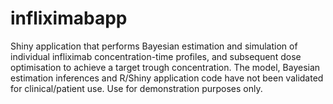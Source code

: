 # infliximabapp
Shiny application that performs Bayesian estimation and simulation of individual infliximab concentration-time profiles, and subsequent dose optimisation to achieve a target trough concentration.
The model, Bayesian estimation inferences and R/Shiny application code have not been validated for clinical/patient use.
Use for demonstration purposes only.
